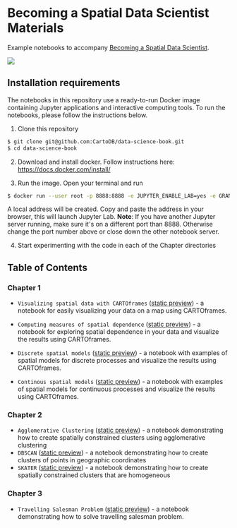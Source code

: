 # Becoming a Spatial Data Scientist Materials

Example notebooks to accompany [Becoming a Spatial Data Scientist](https://go.carto.com/ebooks/spatial-data-science).

![](https://go.carto.com/hubfs/spatial-data-scientist-ebook-cover.png)



## Installation requirements

The notebooks in this repository use a ready-to-run Docker image containing Jupyter applications and interactive computing tools. To run the notebooks, please follow the instructions below.

1. Clone this repository 
  ```bash
  $ git clone git@github.com:CartoDB/data-science-book.git
  $ cd data-science-book
  ```
  
2. Download and install docker. Follow instructions here: https://docs.docker.com/install/

3. Run the image. Open your terminal and run 
  ```bash
  $ docker run --user root -p 8888:8888 -e JUPYTER_ENABLE_LAB=yes -e GRANT_SUDO=yes -v "$PWD":/home/jovyan/workspace cartodb/ebook
  ```

  A local address will be created. Copy and paste the address in your browser, this will launch Jupyter Lab. **Note**: If you have another Jupyter server running, make sure it's on a different port than 8888. Otherwise change the port number above or close down the other notebook server. 

4. Start experimenting with the code in each of the Chapter directories 



## Table of Contents

### Chapter 1

- `Visualizing spatial data with CARTOframes` ([static preview](https://nbviewer.jupyter.org/github/CartoDB/data-science-book/blob/master/Chapter%201/Visualizing%20spatial%20data%20with%20CARTOframes.ipynb)) - a notebook for easily visualizing your data on a map using CARTOframes.

- `Computing measures of spatial dependence` ([static preview](https://nbviewer.jupyter.org/github/CartoDB/data-science-book/blob/master/Chapter%201/Computing%20measures%20of%20spatial%20dependence.ipynb)) - a notebook for exploring spatial dependence in your data and visualize the results using CARTOframes.

- `Discrete spatial models` ([static preview](https://nbviewer.jupyter.org/github/CartoDB/data-science-book/blob/master/Chapter%201/Discrete%20Spatial%20Models.ipynb)) - a notebook with examples of spatial models for discrete processes and visualize the results using CARTOframes.

- `Continous spatial models`  ([static preview](https://nbviewer.jupyter.org/github/CartoDB/data-science-book/blob/master/Chapter%201/Continuous%20Spatial%20Models.ipynb)) - a notebook with examples of spatial models for continuous processes and visualize the results using CARTOframes.

### Chapter 2

- `Agglomerative Clustering` ([static preview](https://nbviewer.jupyter.org/github/CartoDB/data-science-book/blob/master/Chapter%202/agglomerative.ipynb)) - a notebook demonstrating how to create spatially constrained clusters using agglomerative clustering
- `DBSCAN` ([static preview](https://nbviewer.jupyter.org/github/CartoDB/data-science-book/blob/master/Chapter%202/dbscan.ipynb)) - a notebook demonstrating how to create clusters of points in geographic coordinates
- `SKATER` ([static preview](https://nbviewer.jupyter.org/github/CartoDB/data-science-book/blob/master/Chapter%202/skater.ipynb)) - a notebook demonstrating how to create spatially constrained clusters that are homogeneous

### Chapter 3

- `Travelling Salesman Problem` ([static preview](https://nbviewer.jupyter.org/github/CartoDB/data-science-book/blob/master/Chapter%203/Travelling%20Salesman%20Problem.ipynb)) - a notebook demonstrating how to solve travelling salesman problem.
